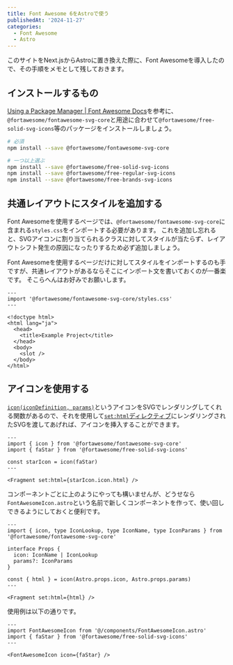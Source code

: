 ```yaml
---
title: Font Awesome 6をAstroで使う
publishedAt: '2024-11-27'
categories:
  - Font Awesome
  - Astro
---
```


このサイトをNext.jsからAstroに置き換えた際に、Font Awesomeを導入したので、その手順をメモとして残しておきます。

## インストールするもの

[Using a Package Manager | Font Awesome Docs](https://docs.fontawesome.com/web/setup/packages#svg-icon-packages)を参考に、`@fortawesome/fontawesome-svg-core`と用途に合わせて`@fortawesome/free-solid-svg-icons`等のパッケージをインストールしましょう。

```sh
# 必須
npm install --save @fortawesome/fontawesome-svg-core

# 一つ以上選ぶ
npm install --save @fortawesome/free-solid-svg-icons
npm install --save @fortawesome/free-regular-svg-icons
npm install --save @fortawesome/free-brands-svg-icons
```

## 共通レイアウトにスタイルを追加する

Font Awesomeを使用するページでは、`@fortawesome/fontawesome-svg-core`に含まれる`styles.css`をインポートする必要があります。
これを追加し忘れると、SVGアイコンに割り当てられるクラスに対してスタイルが当たらず、レイアウトシフト発生の原因になったりするため必ず追加しましょう。

Font Awesomeを使用するページだけに対してスタイルをインポートするのも手ですが、共通レイアウトがあるならそこにインポート文を書いておくのが一番楽です。
そこらへんはお好みでお願いします。

```astro
---
import '@fortawesome/fontawesome-svg-core/styles.css'
---

<!doctype html>
<html lang="ja">
  <head>
    <title>Example Project</title>
  </head>
  <body>
    <slot />
  </body>
</html>
```

## アイコンを使用する

[`icon(iconDefinition, params)`](https://docs.fontawesome.com/apis/javascript/methods#iconicondefinition-params)というアイコンをSVGでレンダリングしてくれる関数があるので、それを使用して[`set:html`ディレクティブ](https://docs.astro.build/en/reference/directives-reference/#sethtml)にレンダリングされたSVGを渡してあげれば、アイコンを挿入することができます。

```astro
---
import { icon } from '@fortawesome/fontawesome-svg-core'
import { faStar } from '@fortawesome/free-solid-svg-icons'

const starIcon = icon(faStar)
---

<Fragment set:html={starIcon.icon.html} />
```

コンポーネントごとに上のようにやっても構いませんが、どうせなら`FontAwesomeIcon.astro`という名前で新しくコンポーネントを作って、使い回しできるようにしておくと便利です。

```astro
---
import { icon, type IconLookup, type IconName, type IconParams } from '@fortawesome/fontawesome-svg-core'

interface Props {
  icon: IconName | IconLookup
  params?: IconParams
}

const { html } = icon(Astro.props.icon, Astro.props.params)
---

<Fragment set:html={html} />
```

使用例は以下の通りです。

```astro
---
import FontAwesomeIcon from '@/components/FontAwesomeIcon.astro'
import { faStar } from '@fortawesome/free-solid-svg-icons'
---

<FontAwesomeIcon icon={faStar} />
```
